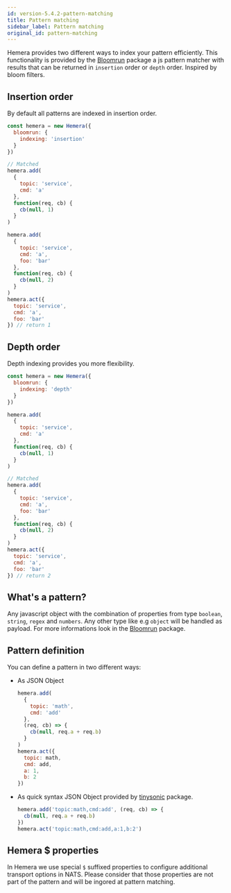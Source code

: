```yaml
---
id: version-5.4.2-pattern-matching
title: Pattern matching
sidebar_label: Pattern matching
original_id: pattern-matching
---
```


Hemera provides two different ways to index your pattern efficiently. This functionality is provided by the [Bloomrun](https://github.com/mcollina/bloomrun) package a js pattern matcher with results that can be returned in `insertion` order or `depth` order. Inspired by bloom filters.

## Insertion order

By default all patterns are indexed in insertion order.

```js
const hemera = new Hemera({
  bloomrun: {
    indexing: 'insertion'
  }
})

// Matched
hemera.add(
  {
    topic: 'service',
    cmd: 'a'
  },
  function(req, cb) {
    cb(null, 1)
  }
)

hemera.add(
  {
    topic: 'service',
    cmd: 'a',
    foo: 'bar'
  },
  function(req, cb) {
    cb(null, 2)
  }
)
hemera.act({
  topic: 'service',
  cmd: 'a',
  foo: 'bar'
}) // return 1
```

## Depth order

Depth indexing provides you more flexibility.

```js
const hemera = new Hemera({
  bloomrun: {
    indexing: 'depth'
  }
})

hemera.add(
  {
    topic: 'service',
    cmd: 'a'
  },
  function(req, cb) {
    cb(null, 1)
  }
)

// Matched
hemera.add(
  {
    topic: 'service',
    cmd: 'a',
    foo: 'bar'
  },
  function(req, cb) {
    cb(null, 2)
  }
)
hemera.act({
  topic: 'service',
  cmd: 'a',
  foo: 'bar'
}) // return 2
```

## What's a pattern?

Any javascript object with the combination of properties from type `boolean`, `string`, `regex` and `numbers`. Any other type like e.g `object` will be handled as payload. For more informations look in the [Bloomrun](https://github.com/mcollina/bloomrun) package.

## Pattern definition

You can define a pattern in two different ways:

* As JSON Object

  ```js
  hemera.add(
    {
      topic: 'math',
      cmd: 'add'
    },
    (req, cb) => {
      cb(null, req.a + req.b)
    }
  )
  hemera.act({
    topic: math,
    cmd: add,
    a: 1,
    b: 2
  })
  ```

* As quick syntax JSON Object provided by [tinysonic](https://github.com/mcollina/tinysonic) package.
  ```js
  hemera.add('topic:math,cmd:add', (req, cb) => {
    cb(null, req.a + req.b)
  })
  hemera.act('topic:math,cmd:add,a:1,b:2')
  ```

## Hemera $ properties

In Hemera we use special `$` suffixed properties to configure additional transport options in NATS. Please consider that those properties are not part of the pattern and will be ingored at pattern matching.
